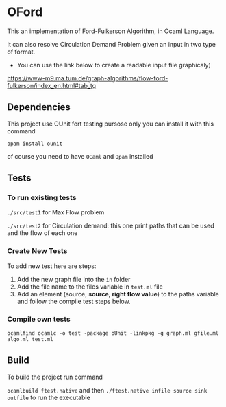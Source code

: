 # OFord

This an implementation of Ford-Fulkerson Algorithm, in Ocaml Language.

It can also resolve Circulation Demand Problem given an input in two type of format.

- You can use the link below to create a readable input file graphicaly)

 https://www-m9.ma.tum.de/graph-algorithms/flow-ford-fulkerson/index_en.html#tab_tg

## Dependencies

This project use OUnit fort testing pursose only you can install it with this command

`opam install ounit`

of course you need to have `OCaml` and `Opam` installed

## Tests

### To run existing tests

`./src/test1`  for Max Flow problem

`./src/test2` for Circulation demand: this one print paths that can be used and the flow of each one

### Create New Tests

To add new test here are steps:

1. Add the new graph file into the `in` folder
2. Add the file name to the files variable in `test.ml` file
3. Add an element (<span style="color = blue;">source</span>, **source**, **right flow value**) to the paths variable and follow the compile test steps below.

### Compile own tests

`ocamlfind ocamlc -o test -package oUnit -linkpkg -g graph.ml gfile.ml algo.ml test.ml`

## Build

To build the project run command

`ocamlbuild ftest.native`  and then `./ftest.native infile source sink outfile` to run the executable


